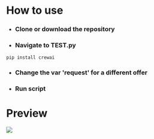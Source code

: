 # How to use

- ### Clone or download the repository

- ### Navigate to TEST.py

```pip install crewai```

- ### Change the var 'request' for a different offer

- ### Run script

# Preview

![](https://i.gyazo.com/79bf71e642e758846b23156ecebeef2e.gif)
